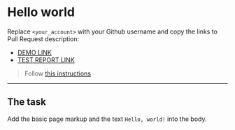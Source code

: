 # Hello world
Replace `<your_account>` with your Github username and copy the links to Pull Request description:
- [DEMO LINK](https://LaievskyiSasha.github.io/layout_hello-world/)
- [TEST REPORT LINK](https://<LaievskyiSasha>.github.io/layout_hello-world/report/html_report/)

> Follow [this instructions](https://mate-academy.github.io/layout_task-guideline/#how-to-solve-the-layout-tasks-on-github)
___

## The task
Add the basic page markup and the text `Hello, world!` into the body.

